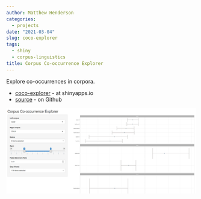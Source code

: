 ```yaml
---
author: Matthew Henderson
categories:
  - projects
date: "2021-03-04"
slug: coco-explorer
tags:
  - shiny
  - corpus-linguistics
title: Corpus Co-occurrence Explorer
---
```


Explore co-occurrences in corpora.

* [coco-explorer](https://mhenderson.shinyapps.io/coco-explorer/) - at shinyapps.io
* [source](https://github.com/MHenderson/coco-explorer) - on Github

![](screenshot.png)

